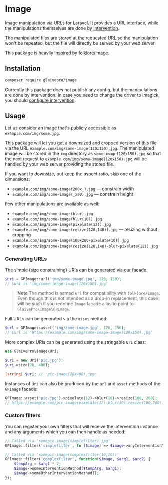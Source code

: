 # Image

Image manipulation via URLs for Laravel. It provides a URL interface, while
the manipulations themselves are done by [Intervention](https://image.intervention.io/).

The manipulated files are stored at the requested URL so the manipulation won't
be repeated, but the file will directly be served by your web server.

This package is heavily inspired by [folklore/image](https://github.com/folkloreinc/laravel-image-legacy).

## Installation

```sh
composer require glaivepro/image
```

Currently this package does not publish any config, but the manipulations are
done by intervention. In case you need to change the driver to imagick, you
should [configure intervention](https://image.intervention.io/v2/introduction/configuration#configuration-in-laravel).

## Usage

Let us consider an image that's publicly accessible as `example.com/img/some.jpg`.

This package will let you get a downsized and cropped version of this file via
the URL `example.com/img/some-image(120x150).jpg`. The manipulated image will
be stored in the `img` directory as `some-image(120x150).jpg` so that the next
request to `example.com/img/some-image(120x150).jpg` will be handled by your
web server providing the stored file.

If you want to downsize, but keep the aspect ratio, skip one of the dimensions:

- `example.com/img/some-image(200x_).jpg` — constrain width
- `example.com/img/some-image(_x90).jpg` — constrain height

Few other manipulations are available as well:

- `example.com/img/some-image(blur).jpg`
- `example.com/img/some-image(blur(10)).jpg`
- `example.com/img/some-image(pixelate(12)).jpg`
- `example.com/img/some-image(resize(120,140)).jpg` — resizing without cropping
- `example.com/img/some-image(100x200-pixelate(10)).jpg`
- `example.com/img/some-image(resize(120,140)-blur-pixelate(12)).jpg`

### Generating URLs

The simple (size constraining) URIs can be generated via our facade:

```php
$uri = GPImage::url('img/some-image.jpg', 120, 150);
// $uri is 'img/some-image-image(120x150).jpg'
```

> **Note**
> The method is named `url` for compatibility with `folklore/image`. Even
> though this is not intended as a drop-in replacement, this case will be such
> if you redefine `Image` facade alias to point to `GlaivePro\Image\GPImage`.

Full URLs can be generated via the `asset` method:

```php
$url = GPImage::asset('img/some-image.jpg', 120, 150);
// $url is 'https://example.com/img/some-image-image(120x150).jpg'
```

More complex URIs can be generated using the stringable `Uri` class:

```php
use GlaivePro\Image\Uri;

$uri = new Uri('pic.jpg');
$uri->size(20, 400);

(string) $uri; // 'pic-image(20x400).jpg'
```

Instances of `Uri` can also be produced by the `url` and `asset` methods
of the `GPImage` facade:

```php
GPImage::asset('pic.jpg')->pixelate(12)->blur(10)->resize(100, 200);
// https://example.com/pic-image(pixelate(12)-blur(10)-resize(100,200)).jpg
```

### Custom filters

You can register your own filters that will receive the intervention instance
and any arguments which you can then handle as needed:

```php
// Called via 'somepic-image(simplefilter).jpg'
GPImage::filter('simplefilter', fn ($image) => $image->anyInterventionMethod());

// Called via 'somepic-image(complexfilter(10,20))'
GPImage::filter('complexfilter', function($image, $arg1, $arg2) {
	$tempArg = $arg1 * 2;
	$image->someInterventionMethod($tempArg, $arg1);
	$image->someOtherInterventionMethod();
});
```
